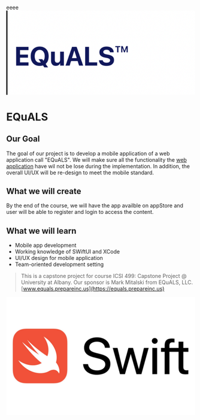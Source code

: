 eeee
![EQuALS Logo](Documentation/equalLOGO.png)

#  EQuALS

## Our Goal

The goal of our project is to develop a mobile application of a web application call "EQuALS". 
We will make sure all the functionality the [web application](https://equals.prepareinc.us) have 
wil not be lose during the implementation. In addition, the overall UI/UX will be re-design to meet the mobile standard. 

## What we will create

By the end of the course, we will have the app availble on appStore and user will be able to register and login to access the content.

## What we will learn

* Mobile app development
* Working knowledge of SWiftUI and XCode 
* UI/UX design for mobile application 
* Team-oriented development setting




>This is a capstone project for course ICSI 499: Capstone Project @ University at Albany. Our sponsor is Mark Mitalski from EQuALS, LLC.  [www.equals.prepareinc.us](https://equals.prepareinc.us)

![End Banner](Documentation/SwiftLogoW.jpeg)

